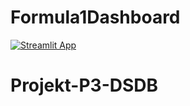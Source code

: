 # Formula1Dashboard
[![Streamlit App](https://static.streamlit.io/badges/streamlit_badge_black_white.svg)](https://formula1dashboarduni.streamlit.app)
# Projekt-P3-DSDB
